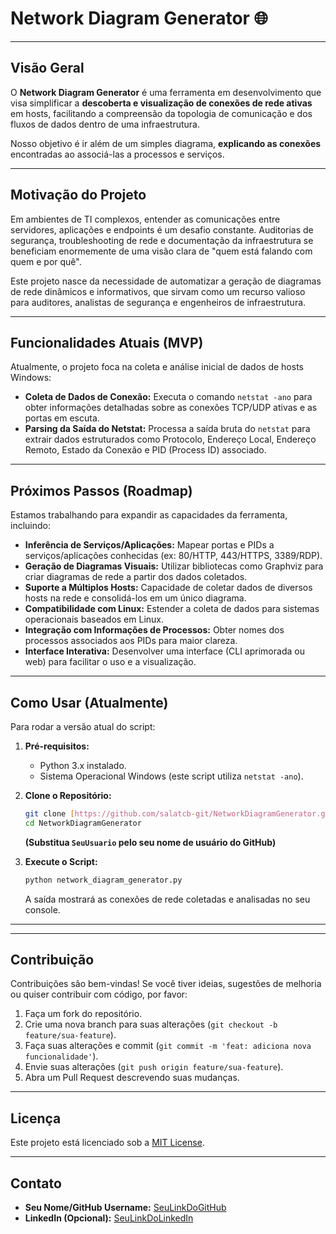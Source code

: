 # Network Diagram Generator 🌐

---

## Visão Geral

O **Network Diagram Generator** é uma ferramenta em desenvolvimento que visa simplificar a **descoberta e visualização de conexões de rede ativas** em hosts, facilitando a compreensão da topologia de comunicação e dos fluxos de dados dentro de uma infraestrutura.

Nosso objetivo é ir além de um simples diagrama, **explicando as conexões** encontradas ao associá-las a processos e serviços.

---

## Motivação do Projeto

Em ambientes de TI complexos, entender as comunicações entre servidores, aplicações e endpoints é um desafio constante. Auditorias de segurança, troubleshooting de rede e documentação da infraestrutura se beneficiam enormemente de uma visão clara de "quem está falando com quem e por quê".

Este projeto nasce da necessidade de automatizar a geração de diagramas de rede dinâmicos e informativos, que sirvam como um recurso valioso para auditores, analistas de segurança e engenheiros de infraestrutura.

---

## Funcionalidades Atuais (MVP)

Atualmente, o projeto foca na coleta e análise inicial de dados de hosts Windows:

* **Coleta de Dados de Conexão:** Executa o comando `netstat -ano` para obter informações detalhadas sobre as conexões TCP/UDP ativas e as portas em escuta.
* **Parsing da Saída do Netstat:** Processa a saída bruta do `netstat` para extrair dados estruturados como Protocolo, Endereço Local, Endereço Remoto, Estado da Conexão e PID (Process ID) associado.

---

## Próximos Passos (Roadmap)

Estamos trabalhando para expandir as capacidades da ferramenta, incluindo:

* **Inferência de Serviços/Aplicações:** Mapear portas e PIDs a serviços/aplicações conhecidas (ex: 80/HTTP, 443/HTTPS, 3389/RDP).
* **Geração de Diagramas Visuais:** Utilizar bibliotecas como Graphviz para criar diagramas de rede a partir dos dados coletados.
* **Suporte a Múltiplos Hosts:** Capacidade de coletar dados de diversos hosts na rede e consolidá-los em um único diagrama.
* **Compatibilidade com Linux:** Estender a coleta de dados para sistemas operacionais baseados em Linux.
* **Integração com Informações de Processos:** Obter nomes dos processos associados aos PIDs para maior clareza.
* **Interface Interativa:** Desenvolver uma interface (CLI aprimorada ou web) para facilitar o uso e a visualização.

---

## Como Usar (Atualmente)

Para rodar a versão atual do script:

1.  **Pré-requisitos:**
    * Python 3.x instalado.
    * Sistema Operacional Windows (este script utiliza `netstat -ano`).

2.  **Clone o Repositório:**
    ```bash
    git clone [https://github.com/salatcb-git/NetworkDiagramGenerator.git](https://github.com/salatcb-git/NetworkDiagramGenerator.git)
    cd NetworkDiagramGenerator
    ```
    **(Substitua `SeuUsuario` pelo seu nome de usuário do GitHub)**

3.  **Execute o Script:**
    ```bash
    python network_diagram_generator.py
    ```

    A saída mostrará as conexões de rede coletadas e analisadas no seu console.

---

---

## Contribuição

Contribuições são bem-vindas! Se você tiver ideias, sugestões de melhoria ou quiser contribuir com código, por favor:

1.  Faça um fork do repositório.
2.  Crie uma nova branch para suas alterações (`git checkout -b feature/sua-feature`).
3.  Faça suas alterações e commit (`git commit -m 'feat: adiciona nova funcionalidade'`).
4.  Envie suas alterações (`git push origin feature/sua-feature`).
5.  Abra um Pull Request descrevendo suas mudanças.

---

## Licença

Este projeto está licenciado sob a [MIT License](https://opensource.org/licenses/MIT).

---

## Contato

* **Seu Nome/GitHub Username:** [SeuLinkDoGitHub](https://github.com/SeuUsuario)
* **LinkedIn (Opcional):** [SeuLinkDoLinkedIn](https://www.linkedin.com/in/seu-perfil/)
